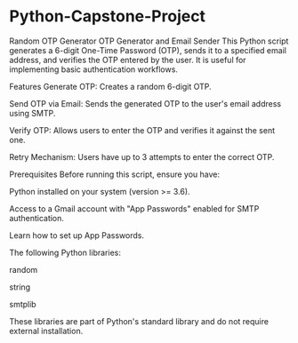 # Python-Capstone-Project
Random OTP Generator
OTP Generator and Email Sender
This Python script generates a 6-digit One-Time Password (OTP), sends it to a specified email address, and verifies the OTP entered by the user. It is useful for implementing basic authentication workflows.

Features
Generate OTP: Creates a random 6-digit OTP.

Send OTP via Email: Sends the generated OTP to the user's email address using SMTP.

Verify OTP: Allows users to enter the OTP and verifies it against the sent one.

Retry Mechanism: Users have up to 3 attempts to enter the correct OTP.

Prerequisites
Before running this script, ensure you have:

Python installed on your system (version >= 3.6).

Access to a Gmail account with "App Passwords" enabled for SMTP authentication.

Learn how to set up App Passwords.

The following Python libraries:

random

string

smtplib

These libraries are part of Python's standard library and do not require external installation.
